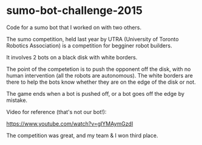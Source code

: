 # sumo-bot-challenge-2015
Code for a sumo bot that I worked on with two others.

The sumo competition, held last year by UTRA (University of Toronto Robotics Association) is a competition for begginer robot builders.

It involves 2 bots on a black disk with white borders.

The point of the competetion is to push the opponent off the disk, with no human intervention (all the robots are autonomous). The white borders are there to help the bots know whether they are on the edge of the disk or not.

The game ends when a bot is pushed off, or a bot goes off the edge by mistake.

Video for reference (that's not our bot!):

https://www.youtube.com/watch?v=gIYMAymGzdI

The competition was great, and my team & I won third place.
